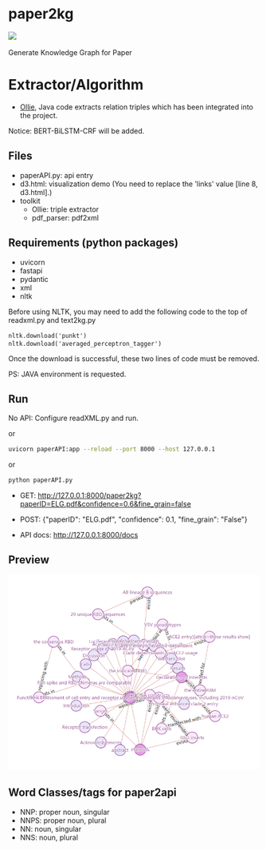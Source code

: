 # paper2kg

![](https://img.shields.io/badge/Status-Developing-brightgreen.svg)

Generate Knowledge Graph for Paper

# Extractor/Algorithm

- [Ollie](http://knowitall.github.io/ollie/), Java code extracts relation triples which has been integrated into the project.

Notice: BERT-BiLSTM-CRF will be added.

## Files

- paperAPI.py: api entry
- d3.html: visualization demo (You need to replace the 'links' value [line 8, d3.html].)
- toolkit
  - Ollie: triple extractor
  - pdf_parser: pdf2xml
 
## Requirements (python packages)

- uvicorn
- fastapi
- pydantic
- xml
- nltk

Before using NLTK, you may need to add the following code to the top of readxml.py and text2kg.py

```
nltk.download('punkt')
nltk.download('averaged_perceptron_tagger')
```

Once the download is successful, these two lines of code must be removed.

PS: JAVA environment is requested.

## Run

No API: Configure readXML.py and run.

or
```bash
uvicorn paperAPI:app --reload --port 8000 --host 127.0.0.1
```
or
```bash
python paperAPI.py
```

- GET: http://127.0.0.1:8000/paper2kg?paperID=ELG.pdf&confidence=0.6&fine_grain=false

- POST: {"paperID": "ELG.pdf", "confidence": 0.1, "fine_grain": "False"}

- API docs: http://127.0.0.1:8000/docs

## Preview

![](preview.png)

## Word Classes/tags for paper2api

- NNP: proper noun, singular
- NNPS: proper noun, plural
- NN: noun, singular
- NNS: noun, plural
